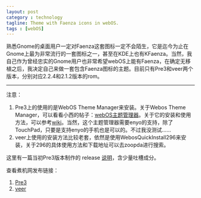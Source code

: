 ```yaml
---
layout: post
category : technology
tagline: Theme with Faenza icons in webOS.
tags : [webOS]
---
```


熟悉Gnome的桌面用户一定对Faenza这套图标一定不会陌生，它是迄今为止在Gnome上最为非常流行的一套图标之一，甚至在KDE上也有KFaenza。当然，我自己作为曾经忠实的Gnome用户也非常希望webOS上能有Faenza，在确定无移植之后，我决定自己来做一套包含Faenza图标的主题。目前只有Pre3和veer两个版本，分别对应2.2.4和2.1.2版本的rom。

---
注意：

1. Pre3上的使用的是WebOS Theme Manager来安装。关于Webos Theme Manager，可以看看小西的帖子：[webOS主题管理器](http://bbs.zoopda.com/thread-94162-1-1.html)。关于它的安装和使用方法，可以参考[wiki](http://www.webos-internals.org/wiki/Application:ThemeManager)。当然，这个主题管理器需要enyo的支持，除了TouchPad，只要是支持enyo的手机也是可以的。不过我没测试……
2. veer上使用的安装方法比较老套，依然是使用WebosQuickInstall296来安装，关于296的具体使用方法和下载地址可以去zoopda进行搜索。

这里有一篇当初Pre3版本制作的 release [说明](http://panda0411.com/2012/04/13/webos%E4%B8%8A%E7%9A%84faenza%E5%9B%BE%E6%A0%87%E4%B8%BB%E9%A2%98/)，含少量吐槽成分。

查看煮机网发布链接：
1. [Pre3](http://bbs.zoopda.com/thread-143258-1-1.html)
2. [veer](http://bbs.zoopda.com/thread-145619-1-1.html)


